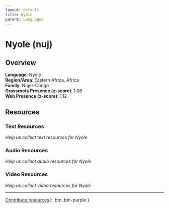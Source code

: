 ```yaml
---
layout: default
title: Nyole
parent: Languages
---
```


# Nyole (nuj)

## Overview

**Language**: Nyole  
**Region/Area**: Eastern Africa, Africa  
**Family**: Niger-Congo  
**Grassroots Presence (z-score)**: 1.08  
**Web Presence (z-score)**: 1.12  

## Resources

### Text Resources
*Help us collect text resources for Nyole*

### Audio Resources
*Help us collect audio resources for Nyole*

### Video Resources
*Help us collect video resources for Nyole*

---

[Contribute resources](https://forms.office.com/e/1SfLJx3u1r){: .btn .btn-purple }
